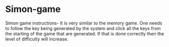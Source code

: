 # Simon-game
Simon game instructions- It is very similar to the memory game. One needs to follow the key being generated by the system and click all the keys from the starting of the game that are generated. If that is done correctly then the level of difficulty will increase.

